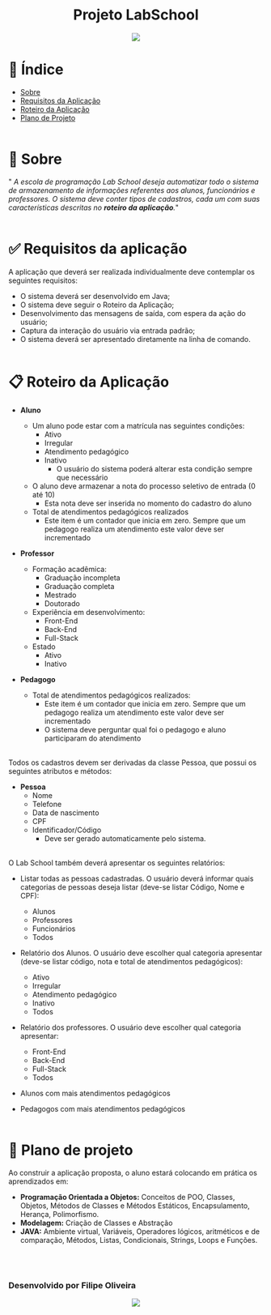 <h1 align='center'> Projeto LabSchool</h1>
<div align='center'><a href='www.java.com'><img src='https://img.shields.io/badge/java-%23ED8B00.svg?style=for-the-badge&logo=openjdk&logoColor=white'></a></img></div>

# 📰 Índice

- [Sobre](#-Sobre)
- [Requisitos da Aplicação](#-Requisitos-da-Apliçao)
- [Roteiro da Aplicação](#-Roteiro-da-Aplicação)
- [Plano de Projeto](#-Plano-de-Projeto)
<br></br>

# 📃 Sobre
" *A escola de programação Lab School deseja automatizar todo o sistema de armazenamento de informações referentes aos alunos, funcionários e professores. O sistema deve conter tipos de cadastros, cada um com suas características descritas no **roteiro da aplicação**.*"
<br></br>

# ✅ Requisitos da aplicação
A aplicação que deverá ser realizada individualmente deve contemplar os seguintes requisitos:
- O sistema deverá ser desenvolvido em Java;
- O sistema deve seguir o Roteiro da Aplicação;
- Desenvolvimento das mensagens de saída, com espera da ação do usuário;
- Captura da interação do usuário via entrada padrão;
- O sistema deverá ser apresentado diretamente na linha de comando.
<br></br>

# 📋 Roteiro da Aplicação
- **Aluno**
    - Um aluno pode estar com a matrícula nas seguintes condições:
        - Ativo
        - Irregular
        - Atendimento pedagógico
        - Inativo
            - O usuário do sistema poderá alterar esta condição sempre que necessário
    - O aluno deve armazenar a nota do processo seletivo de entrada (0 até 10)
        - Esta nota deve ser inserida no momento do cadastro do aluno
    - Total de atendimentos pedagógicos realizados
        - Este item é um contador que inicia em zero. Sempre que um pedagogo realiza um atendimento este valor deve ser incrementado

- **Professor**
    - Formação acadêmica:
        - Graduação incompleta
        - Graduação completa
        - Mestrado
        - Doutorado
    -   Experiência em desenvolvimento:
        - Front-End
        - Back-End
        - Full-Stack
    - Estado
        -   Ativo
        -   Inativo

- **Pedagogo**
    - Total de atendimentos pedagógicos realizados:
        - Este item é um contador que inicia em zero. Sempre que um pedagogo realiza um atendimento este valor deve ser incrementado
        - O sistema deve perguntar qual foi o pedagogo e aluno participaram do atendimento
<br></br>

Todos os cadastros devem ser derivadas da classe Pessoa, que possui os seguintes atributos e métodos:
- **Pessoa**
    - Nome
    - Telefone
    - Data de nascimento
    - CPF
    - Identificador/Código
        - Deve ser gerado automaticamente pelo sistema.
<br></br>

O Lab School também deverá apresentar os seguintes relatórios:

- Listar todas as pessoas cadastradas. O usuário deverá informar quais categorias de pessoas deseja listar (deve-se listar Código, Nome e CPF):
    - Alunos
    - Professores
    - Funcionários
    - Todos

- Relatório dos Alunos. O usuário deve escolher qual categoria apresentar  (deve-se listar código, nota e total de atendimentos pedagógicos):
    - Ativo
    - Irregular
    - Atendimento pedagógico
    - Inativo
    - Todos

- Relatório dos professores. O usuário deve escolher qual categoria apresentar:
    - Front-End
    - Back-End
    - Full-Stack
    - Todos

- Alunos com mais atendimentos pedagógicos
- Pedagogos com mais atendimentos pedagógicos
<br></br>

# 💭 Plano de projeto

Ao construir a aplicação proposta, o aluno estará colocando em prática os aprendizados em:
- **Programação Orientada a Objetos:** Conceitos de POO, Classes, Objetos, Métodos de Classes e Métodos Estáticos, Encapsulamento, Herança, Polimorfismo.
- **Modelagem:** Criação de Classes e Abstração
- **JAVA:** Ambiente virtual, Variáveis, Operadores lógicos, aritméticos e de comparação, Métodos, Listas, Condicionais, Strings, Loops e Funções.

<br></br>
### Desenvolvido por **Filipe Oliveira** 
<div align="center">
<a href='https://www.linkedin.com/in/faosoliveira/'>
    <img src='https://img.shields.io/badge/linkedin-%230077B5.svg?style=for-the-badge&logo=linkedin&logoColor=white'></img></a></div>





